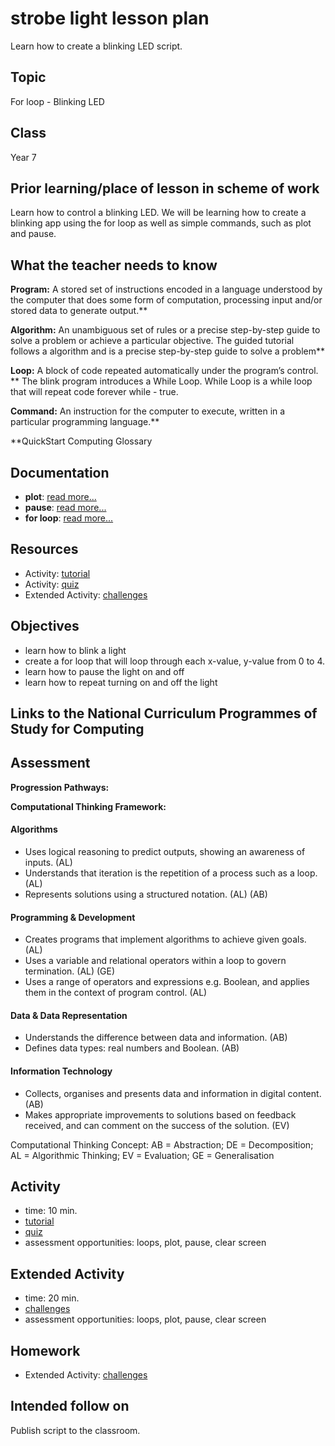 # strobe light lesson plan

Learn how to create a blinking LED script.

## Topic

For loop - Blinking LED

## Class

Year 7

## Prior learning/place of lesson in scheme of work

Learn how to control a blinking LED. We will be learning how to create a blinking app using the for loop as well as simple commands, such as plot and pause.

## What the teacher needs to know

**Program:** A stored set of instructions encoded in a language understood by the computer that does some form of computation, processing input and/or stored data to generate output.**

**Algorithm:** An unambiguous set of rules or a precise step-by-step guide to solve a problem or achieve a particular objective. The guided tutorial follows a algorithm and is a precise step-by-step guide to solve a problem**

**Loop:** A block of code repeated automatically under the program’s control. ** The blink program introduces a While Loop. While Loop is a while loop that will repeat code forever while - true.

**Command:** An instruction for the computer to execute, written in a particular programming language.**

**QuickStart Computing Glossary

## Documentation

* **plot**: [read more...](/reference/led/plot)
* **pause**: [read more...](/reference/basic/pause)
* **for loop**: [read more...](/reference/loops/for)

## Resources

* Activity: [tutorial](/lessons/strobe-light/tutorial)
* Activity: [quiz](/lessons/strobe-light/quiz)
* Extended Activity: [challenges](/lessons/strobe-light/challenges)

## Objectives

* learn how to blink a light
* create a for loop that will loop through each x-value, y-value from 0 to 4.
* learn how to pause the light on and off
* learn how to repeat turning on and off the light

## Links to the National Curriculum Programmes of Study for Computing

## Assessment

**Progression Pathways:**

**Computational Thinking Framework:**

#### Algorithms

* Uses logical reasoning to predict outputs, showing an awareness of inputs. (AL)
* Understands that iteration is the repetition of a process such as a loop. (AL)
* Represents solutions using a structured notation. (AL) (AB)

#### Programming & Development

* Creates programs that implement algorithms to achieve given goals. (AL)
* Uses a variable and relational operators within a loop to govern termination. (AL) (GE)
* Uses a range of operators and expressions e.g. Boolean, and applies them in the context of program control. (AL)

#### Data & Data Representation

* Understands the difference between data and information. (AB)
* Defines data types: real numbers and Boolean. (AB)

#### Information Technology

*  Collects, organises and presents data and information in digital content. (AB)
* Makes appropriate improvements to solutions based on feedback received, and can comment on the success of the solution. (EV)

Computational Thinking Concept: AB = Abstraction; DE = Decomposition; AL = Algorithmic Thinking; EV = Evaluation; GE = Generalisation

## Activity

* time: 10 min.
* [tutorial](/lessons/strobe-light/tutorial)
* [quiz](/lessons/strobe-light/quiz)
* assessment opportunities: loops, plot, pause, clear screen

## Extended Activity

* time: 20 min.
* [challenges](/lessons/strobe-light/challenges)
* assessment opportunities: loops, plot, pause, clear screen

## Homework

* Extended Activity: [challenges](/lessons/strobe-light/challenges)

## Intended follow on

Publish script to the classroom.

